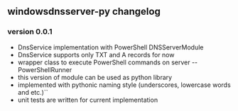 ## windowsdnsserver-py changelog

### version 0.0.1

- DnsService implementation with PowerShell DNSServerModule
- DnsService supports only TXT and A records for now
- wrapper class to execute PowerShell commands on server -- PowerShellRunner
- this version of module can be used as python library
- implemented with pythonic naming style (underscores, lowercase words and etc.)``
- unit tests are written for current implementation